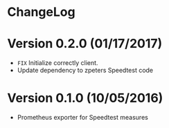 ChangeLog
==============


# Version 0.2.0 (01/17/2017)

- `FIX` Initialize correctly client.
- Update dependency to zpeters Speedtest code

# Version 0.1.0 (10/05/2016)

- Prometheus exporter for Speedtest measures
